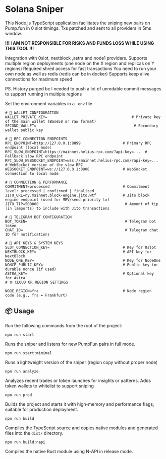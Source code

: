 # Solana Sniper

This Node.js TypeScript application facilitates the sniping new pairs on Pump.fun in 0 slot timings. Txs patched and sent to all providers in 5ms window.

**!!! I AM NOT RESPONSIBLE FOR RISKS AND FUNDS LOSS WHILE USING THIS TOOL !!!**

Integration with 0slot, nextblock ,astra and node1 providers.
Supports multiple region deployments (one node on the X region and replicas on Y regions)
Required shred access for fast transactions
You need to run your own node as well as redis (redis can be in docker)
Supports keep alive connections for maximum speed

PS. History purged bc I needed to push a lot of unredable commit messages to support running in multiple regions

Set the environment variables in a `.env` file:

```nodejs
# 🧾 WALLET CONFIGURATION
WALLET_PRIVATE_KEY=                                      # Private key of the main wallet (Base58 or raw format)
SECOND_WALLET=                                            # Secondary wallet public key

# 🔌 RPC CONNECTION ENDPOINTS
RPC_ENDPOINT=http://127.0.0.1:8899                   # Primary RPC endpoint (local node)
RPC_SLOW_ENDPOINT=https://mainnet.helius-rpc.com/?api-key=...  # Fallback slow RPC endpoint
RPC_SLOW_WEBSOCKET_ENDPOINT=wss://mainnet.helius-rpc.com/?api-key=...  # WebSocket version of the slow RPC
WEBSOCKET_ENDPOINT=ws://127.0.0.1:8900               # WebSocket connection to local node

# 📶 CONNECTION & PERFORMANCE
COMMITMENT=processed                                 # Commitment level: processed | confirmed | finalized
JITO_URL=ny.mainnet.block-engine.jito.wtf            # Jito block engine endpoint (used for MEV/send priority tx)
JITO_TIP=500000                                       # Amount of tip (in lamports) to include with Jito transactions

# 🤖 TELEGRAM BOT CONFIGURATION
BOT_TOKEN=                                            # Telegram bot token
CHAT_ID=                                              # Telegram chat ID for notifications

# 🔐 API KEYS & SYSTEM KEYS
SLOT_CONNECTION_KEY=                                 # Key for 0slot
NEXTBLOCK_KEY=                                       # API key for NextBlock
NODE_ONE_KEY=                                        # Key for NodeOne
NONCE_PUBLIC_KEY=                                    # Public key for durable nonce (if used)
ASTRA_KEY=                                           # Optional key for Astra 
# 🌐 CLOUD OR REGION SETTINGS

NODE_REGION=fra                                      # Node region code (e.g., fra = Frankfurt)

```



## 📦 Usage

Run the following commands from the root of the project:

```
npm run start
```
Runs the sniper and listens for new PumpFun pairs in full mode.

```
npm run start:minimal
```
Runs a lightweight version of the sniper (region copy without proper node)

```
npm run analyze
```
Analyzes recent trades or token launches for insights or patterns. Adds token wallets to whitelist to support sniping

```
npm run prod
```
Builds the project and starts it with high-memory and performance flags, suitable for production deployment.

```
npm run build
```
Compiles the TypeScript source and copies native modules and generated files into the `dist/` directory.

```
npm run build:napi
```
Compiles the native Rust module using N-API in release mode.


